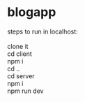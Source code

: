 # blogapp


steps to run in localhost:
<br><br>
clone it<br> 
cd client<br>
npm i<br>
cd ..<br>
cd server<br>
npm i<br>
npm run dev
